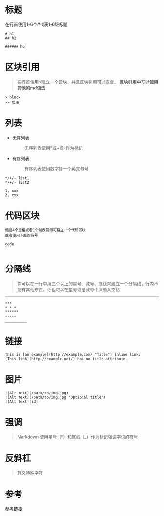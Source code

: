 # 标题

在行首使用1-6个#代表1-6级标题
```
# h1
## h2
...
###### h6
```
# 区块引用

>在行首使用>建立一个区块，并且区块引用可以嵌套。
**区块引用中可以使用其他的md语法**
```$xslt
> block
>> 层级
```

# 列表

* 无序列表
    >无序列表使用*或+或-作为标记
* 有序列表
    >有序列表使用数字接一个英文句号
```$xslt
*/+/- list1
*/+/- list2
```
```$xslt
1. xxx
2. xxx
```

# 代码区块

    缩进4个空格或者1个制表符即可建立一个代码区块
    或者使用下面的符号
    ```
    code
    ```
    
# 分隔线

>你可以在一行中用三个以上的星号、减号、底线来建立一个分隔线，行内不能有其他东西。你也可以在星号或是减号中间插入空格
----

    ***
    * * *
    ******
    -----
    __________

# 链接

    This is [an example](http://example.com/ "Title") inline link.
    [This link](http://example.net/) has no title attribute.

# 图片

    ![Alt text](/path/to/img.jpg)
    ![Alt text](/path/to/img.jpg "Optional title")
    ![Alt text][id]
# 强调

>Markdown 使用星号（*）和底线（_）作为标记强调字词的符号

# 反斜杠

>转义特殊字符

# 参考

[参考链接](http://wowubuntu.com/markdown/index.html)